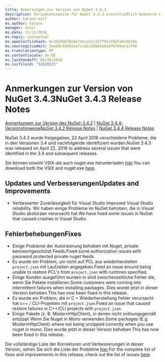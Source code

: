```yaml
---
title: Anmerkungen zur Version von NuGet 3.4.3
description: Versionshinweise für NuGet 3.4.3 einschließlich bekannte Probleme, Fehlerbehebungen, Funktionen und Archivierung von dcrs Design.
author: karann-msft
ms.author: karann
manager: unnir
ms.date: 11/11/2016
ms.topic: conceptual
ms.openlocfilehash: 6c25d3b678e6e72eca3e1157f91a75bfa8cbb18e
ms.sourcegitcommit: 3eab9c4dd41ea7ccd2c28bb5ab16f6fbbec13708
ms.translationtype: MT
ms.contentlocale: de-DE
ms.lasthandoff: 04/26/2018
ms.locfileid: "31820325"
---
```

# <a name="nuget-343-release-notes"></a><span data-ttu-id="219f8-103">Anmerkungen zur Version von NuGet 3.4.3</span><span class="sxs-lookup"><span data-stu-id="219f8-103">NuGet 3.4.3 Release Notes</span></span>

<span data-ttu-id="219f8-104">[Anmerkungen zur Version des NuGet-3.4.2](../release-notes/nuget-3.4.2.md) | [NuGet 3.4.4-Versionshinweise](../release-notes/nuget-3.4.4.md)</span><span class="sxs-lookup"><span data-stu-id="219f8-104">[NuGet 3.4.2 Release Notes](../release-notes/nuget-3.4.2.md) | [NuGet 3.4.4 Release Notes](../release-notes/nuget-3.4.4.md)</span></span>

<span data-ttu-id="219f8-105">NuGet 3.4.3 wurde freigegeben, 22 April 2016 verschiedene Probleme, die in den Versionen 3.4 und nachfolgende identifiziert wurden.</span><span class="sxs-lookup"><span data-stu-id="219f8-105">NuGet 3.4.3 was released on April 22, 2016 to address several issues that were identified in the 3.4 and subsequent releases.</span></span>

<span data-ttu-id="219f8-106">Sie können sowohl VSIX-als auch nuget.exe herunterladen [hier](https://dist.nuget.org/index.html).</span><span class="sxs-lookup"><span data-stu-id="219f8-106">You can download both the VSIX and nuget.exe [here](https://dist.nuget.org/index.html).</span></span>

## <a name="updates-and-improvements"></a><span data-ttu-id="219f8-107">Updates und Verbesserungen</span><span class="sxs-lookup"><span data-stu-id="219f8-107">Updates and Improvements</span></span>

* <span data-ttu-id="219f8-108">Verbesserter Zuverlässigkeit für Visual Studio.</span><span class="sxs-lookup"><span data-stu-id="219f8-108">Improved Visual Studio reliability.</span></span> <span data-ttu-id="219f8-109">Wir haben einige Probleme im NuGet behoben, die in Visual Studio abstürzen verursacht hat.</span><span class="sxs-lookup"><span data-stu-id="219f8-109">We have fixed some issues in NuGet that caused crashes in Visual Studio.</span></span>

## <a name="fixes"></a><span data-ttu-id="219f8-110">Fehlerbehebungen</span><span class="sxs-lookup"><span data-stu-id="219f8-110">Fixes</span></span>

* <span data-ttu-id="219f8-111">Einige Probleme der Autorisierung behoben mit Nuget, private kennwortgeschützt Feeds.</span><span class="sxs-lookup"><span data-stu-id="219f8-111">Fixed some authorization issues with password protected private nuget feeds.</span></span>
* <span data-ttu-id="219f8-112">Es wurde ein Problem, um nicht auf PCL aus wiederherstellen `project.json` mit Laufzeiten angegeben.</span><span class="sxs-lookup"><span data-stu-id="219f8-112">Fixed an issue around being unable to restore PCL's from `project.json` with runtimes specified.</span></span>
* <span data-ttu-id="219f8-113">Einige Kunden ausgeführt wurden in sind zwischenzeitliche Fehler die, wenn Sie Pakete installieren.</span><span class="sxs-lookup"><span data-stu-id="219f8-113">Some customers were running into intermittent failures when installing packages.</span></span> <span data-ttu-id="219f8-114">Dies wurde jetzt in dieser Version behoben.</span><span class="sxs-lookup"><span data-stu-id="219f8-114">This has now been fixed in this release.</span></span>
* <span data-ttu-id="219f8-115">Es wurde ein Problem, die in C + Wiederherstellung Fehler verursacht hat c++ / CLI-Projekten mit `project.json`.</span><span class="sxs-lookup"><span data-stu-id="219f8-115">Fixed an issue that caused restore failures in C++/CLI projects with `project.json`.</span></span>
* <span data-ttu-id="219f8-116">Einige Pakete (z. B. ModernHttpClient), in denen nicht ordnungsgemäß entzippt Wenn Sie Nuget in Mono verwenden.</span><span class="sxs-lookup"><span data-stu-id="219f8-116">Some packages (E.g ModernHttpClient) where not being unzipped correctly when you use nuget in mono.</span></span> <span data-ttu-id="219f8-117">Dies wurde jetzt in dieser Version behoben.</span><span class="sxs-lookup"><span data-stu-id="219f8-117">This has now been fixed in this release.</span></span>

<span data-ttu-id="219f8-118">Die vollständige Liste der Korrekturen und Verbesserungen in dieser Version, sehen Sie sich die Liste der Probleme [hier](https://github.com/NuGet/Home/issues?q=is%3Aissue+milestone%3A3.4.3+is%3Aclosed).</span><span class="sxs-lookup"><span data-stu-id="219f8-118">For the complete list of fixes and improvements in this release, check out the list of issues [here](https://github.com/NuGet/Home/issues?q=is%3Aissue+milestone%3A3.4.3+is%3Aclosed).</span></span>